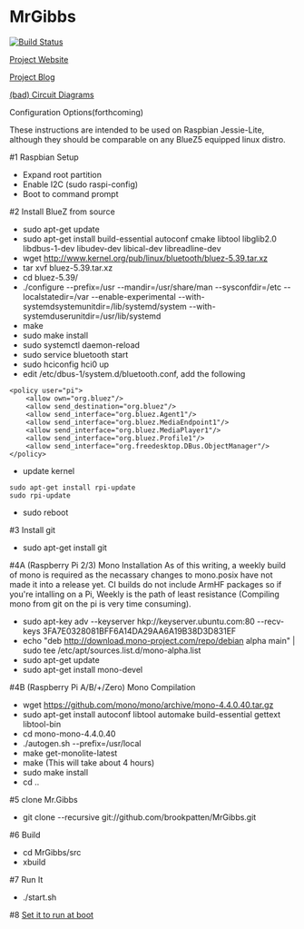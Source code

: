 # MrGibbs

[![Build Status](https://travis-ci.org/brookpatten/MrGibbs.svg?branch=master)](https://travis-ci.org/brookpatten/MrGibbs)

[Project Website](http://mrgibbs.io/)

[Project Blog](http://blog.mrgibbs.io/)

[(bad) Circuit Diagrams](https://github.com/brookpatten/MrGibbs/tree/master/hw)

Configuration Options(forthcoming)

These instructions are intended to be used on Raspbian Jessie-Lite, although they should be comparable on any BlueZ5 equipped linux distro.

#1 Raspbian Setup
* Expand root partition
* Enable I2C (sudo raspi-config)
* Boot to command prompt

#2 Install BlueZ from source
* sudo apt-get update
* sudo apt-get install build-essential autoconf cmake libtool libglib2.0 libdbus-1-dev libudev-dev libical-dev libreadline-dev
* wget http://www.kernel.org/pub/linux/bluetooth/bluez-5.39.tar.xz
* tar xvf bluez-5.39.tar.xz 
* cd bluez-5.39/
* ./configure --prefix=/usr --mandir=/usr/share/man --sysconfdir=/etc --localstatedir=/var --enable-experimental --with-systemdsystemunitdir=/lib/systemd/system --with-systemduserunitdir=/usr/lib/systemd
* make
* sudo make install
* sudo systemctl daemon-reload
* sudo service bluetooth start
* sudo hciconfig hci0 up
* edit /etc/dbus-1/system.d/bluetooth.conf, add the following

```
<policy user="pi">
    <allow own="org.bluez"/>
    <allow send_destination="org.bluez"/>
    <allow send_interface="org.bluez.Agent1"/>
    <allow send_interface="org.bluez.MediaEndpoint1"/>
    <allow send_interface="org.bluez.MediaPlayer1"/>
    <allow send_interface="org.bluez.Profile1"/>
    <allow send_interface="org.freedesktop.DBus.ObjectManager"/>
</policy>
```
* update kernel
```
sudo apt-get install rpi-update
sudo rpi-update
```
* sudo reboot

#3 Install git
* sudo apt-get install git

#4A (Raspberry Pi 2/3) Mono Installation
As of this writing, a weekly build of mono is required as the necassary changes to mono.posix have not made it into a release yet.  CI builds do not include ArmHF packages so if you're intalling on a Pi, Weekly is the path of least resistance (Compiling mono from git on the pi is very time consuming).
* sudo apt-key adv --keyserver hkp://keyserver.ubuntu.com:80 --recv-keys 3FA7E0328081BFF6A14DA29AA6A19B38D3D831EF
* echo "deb http://download.mono-project.com/repo/debian alpha main" | sudo tee /etc/apt/sources.list.d/mono-alpha.list
* sudo apt-get update
* sudo apt-get install mono-devel
 
#4B (Raspberry Pi A/B/+/Zero) Mono Compilation 
* wget https://github.com/mono/mono/archive/mono-4.4.0.40.tar.gz
* sudo apt-get install autoconf libtool automake build-essential gettext libtool-bin
* cd mono-mono-4.4.0.40
* ./autogen.sh --prefix=/usr/local
* make get-monolite-latest
* make (This will take about 4 hours)
* sudo make install
* cd ..

#5 clone Mr.Gibbs
* git clone --recursive git://github.com/brookpatten/MrGibbs.git

#6 Build
* cd MrGibbs/src
* xbuild

#7 Run It
* ./start.sh

#8 [Set it to run at boot](https://www.raspberrypi.org/documentation/linux/usage/rc-local.md)
